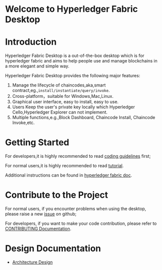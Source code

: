 # Welcome to Hyperledger Fabric Desktop

# Introduction

Hyperledger Fabric Desktop is a out-of-the-box desktop which is for hyperledger fabric and aims to help people use
and manage blockchains in a more elegant and simple way.

Hyperledger Fabric Desktop provides the following major features:
1. Manage the lifecycle of chaincodes,aka,smart contract,eg.,`install/instantiate/query/invoke`.
2. Cross-platform，suitable for Windows,Mac,Linux.
3. Graphical user interface, easy to install, easy to use.
4. Users Keep the user's private key locally which Hyperledger Cello,Hyperledger Explorer can not implement.
5. Multiple functions,e.g.,Block Dashboard, Chaincode Install, Chaincode Invoke,etc.

# Getting Started

For developers,it is highly recommended to read [coding guidelines](../doc-En/coding-guidelines-En.md) first;

For normal users,it is highly recommended to read [tutorial](../doc-Zn/tutorial-En.md).

Additional instructions can be found in [hyperledger fabric doc](https://hyperledger-fabric.readthedocs.io/en/release-1.3/tutorials.html).

# Contribute to the Project

For normal users, if you encounter problems when using the desktop, please raise a new [issue](https://github.com/blockchain-desktop/hyperledger-fabric-desktop/issues) on github;

For developers, if you want to make your code contribution, please refer to [CONTRIBUTING  Documentation](../doc-En/CONTRIBUTING-En.md).

# Design Documentation

- [Architecture Design](../doc-En/architect-En.md)


